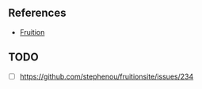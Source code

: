 ## References

- [Fruition](https://fruitionsite.com/)

## TODO

- [ ] https://github.com/stephenou/fruitionsite/issues/234
